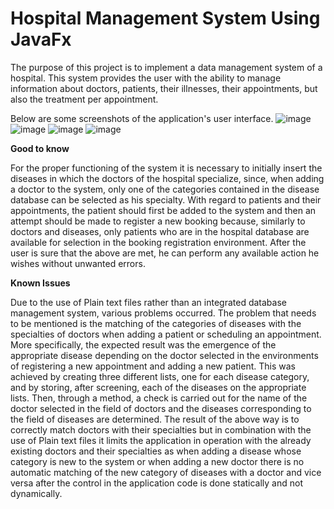 # Hospital Management System Using JavaFx
The purpose of this project is to implement a data management system of a hospital. This system provides the user with the ability to manage information about doctors, patients, their illnesses, their appointments, but also the treatment per appointment.

Below are some screenshots of the application's user interface.
![image](https://user-images.githubusercontent.com/91207835/203411488-5b62cad5-f16d-46b3-8cd3-ee2ff970b8c6.png)
![image](https://user-images.githubusercontent.com/91207835/203411632-5da0608e-f0f5-425d-8aed-790d0fca924d.png)
![image](https://user-images.githubusercontent.com/91207835/203411646-7ff068e9-52c2-4ecb-a60a-bb3ae21a5b5c.png)
![image](https://user-images.githubusercontent.com/91207835/203411668-17c4c00c-a9a6-418b-b2d5-1b16061c5490.png)

**Good to know**

For the proper functioning of the system it is necessary to initially insert the diseases in which the doctors of the hospital specialize, since, when adding a doctor to the system, only one of the categories contained in the disease database can be selected as his specialty. With regard to patients and their appointments, the patient should first be added to the system and then an attempt should be made to register a new booking because, similarly to doctors and diseases, only patients who are in the hospital database are available for selection in the booking registration environment. After the user is sure that the above are met, he can perform any available action he wishes without unwanted errors.

**Known Issues**

Due to the use of Plain text files rather than an integrated database management system, various problems occurred. The problem that needs to be mentioned is the matching of the categories of diseases with the specialties of doctors when adding a patient or scheduling an appointment. More specifically, the expected result was the emergence of the appropriate disease depending on the doctor selected in the environments of registering a new appointment and adding a new patient. This was achieved by creating three different lists, one for each disease category, and by storing, after screening, each of the diseases on the appropriate lists. Then, through a method, a check is carried out for the name of the doctor selected in the field of doctors and the diseases corresponding to the field of diseases are determined. The result of the above way is to correctly match doctors with their specialties but in combination with the use of Plain text files it limits the application in operation with the already existing doctors and their specialties as when adding a disease whose category is new to the system or when adding a new doctor there is no automatic matching of the new category of diseases with a doctor and vice versa after the control in the application code is done statically and not dynamically.
